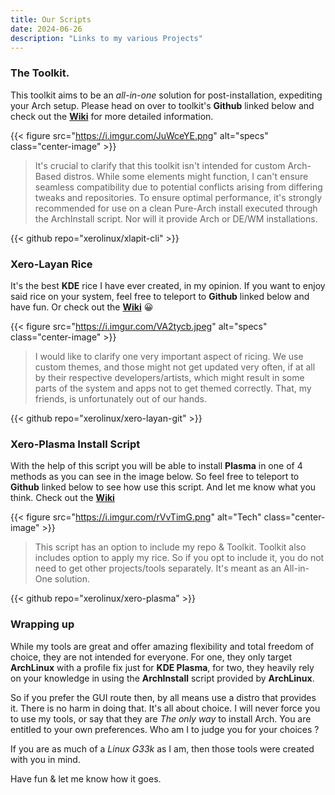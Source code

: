 ```yaml
---
title: Our Scripts
date: 2024-06-26
description: "Links to my various Projects"
---
```


### The Toolkit.

This toolkit aims to be an _all-in-one_ solution for post-installation, expediting your Arch setup. Please head on over to toolkit's **Github** linked below and check out the [**Wiki**](https://wiki.xerolinux.xyz/xlapit/) for more detailed information.

{{< figure src="https://i.imgur.com/JuWceYE.png" alt="specs" class="center-image" >}}

> It's crucial to clarify that this toolkit isn't intended for custom Arch-Based distros. While some elements might function, I can't ensure seamless compatibility due to potential conflicts arising from differing tweaks and repositories. To ensure optimal performance, it's strongly recommended for use on a clean Pure-Arch install executed through the ArchInstall script. Nor will it provide Arch or DE/WM installations.

{{< github repo="xerolinux/xlapit-cli" >}}

### Xero-Layan Rice

It's the best **KDE** rice I have ever created, in my opinion. If you want to enjoy said rice on your system, feel free to teleport to **Github** linked below and have fun. Or check out the [**Wiki**](https://wiki.xerolinux.xyz/rice/) 😀

{{< figure src="https://i.imgur.com/VA2tycb.jpeg" alt="specs" class="center-image" >}}

> I would like to clarify one very important aspect of ricing. We use custom themes, and those might not get updated very often, if at all by their respective developers/artists, which might result in some parts of the system and apps not to get themed correctly. That, my friends, is unfortunately out of our hands.

{{< github repo="xerolinux/xero-layan-git" >}}

### Xero-Plasma Install Script

With the help of this script you will be able to install **Plasma** in one of 4 methods as you can see in the image below. So feel free to teleport to **Github** linked below to see how use this script. And let me know what you think. Check out the [**Wiki**](https://wiki.xerolinux.xyz/plasma/)

{{< figure src="https://i.imgur.com/rVvTimG.png" alt="Tech" class="center-image" >}}

> This script has an option to include my repo & Toolkit. Toolkit also includes option to apply my rice. So if you opt to include it, you do not need to get other projects/tools separately. It's meant as an All-in-One solution.

{{< github repo="xerolinux/xero-plasma" >}}

### Wrapping up

While my tools are great and offer amazing flexibility and total freedom of choice, they are not intended for everyone. For one, they only target **ArchLinux** with a profile fix just for **KDE Plasma**, for two, they heavily rely on your knowledge in using the **ArchInstall** script provided by **ArchLinux**.

So if you prefer the GUI route then, by all means use a distro that provides it. There is no harm in doing that. It's all about choice. I will never force you to use my tools, or say that they are *The only way* to install Arch. You are entitled to your own preferences. Who am I to judge you for your choices ?

If you are as much of a *Linux G33k* as I am, then those tools were created with you in mind.

Have fun & let me know how it goes.
